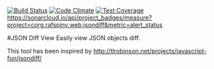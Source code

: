 [![Build Status](https://travis-ci.org/rafspiny/jsondiff.svg)](https://travis-ci.org/rafspiny/jsondiff)
[![Code Climate](https://codeclimate.com/github/rafspiny/jsondiff/badges/gpa.svg)](https://codeclimate.com/github/rafspiny/jsondiff)
[![Test Coverage](https://api.codeclimate.com/v1/badges/41016934b79101edab8a/test_coverage)](https://codeclimate.com/github/rafspiny/jsondiff/test_coverage)
https://sonarcloud.io/api/project_badges/measure?project=corg.rafspiny.web.jsondiff&metric=alert_status

#JSON Diff View
Easily view JSON objects diff.

This tool has been inspired by http://tlrobinson.net/projects/javascript-fun/jsondiff/
